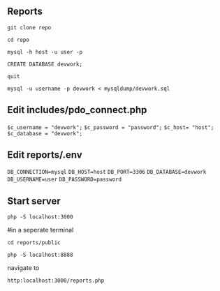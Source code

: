 ## Reports

`git clone repo`

`cd repo`

`mysql -h host -u user -p`

`CREATE DATABASE devwork;`

`quit`

`mysql -u username -p devwork < mysqldump/devwork.sql`

## Edit includes/pdo_connect.php

`$c_username = "devwork";`
`$c_password = "password";`
`$c_host= "host";`
`$c_database = "devwork";`

##  Edit reports/.env


`DB_CONNECTION=mysql`
`DB_HOST=host`
`DB_PORT=3306`
`DB_DATABASE=devwork`
`DB_USERNAME=user`
`DB_PASSWORD=password`

## Start server

`php -S localhost:3000`

#in a seperate terminal 

`cd reports/public`

`php -S localhost:8888`

navigate to

`http:localhost:3000/reports.php`
